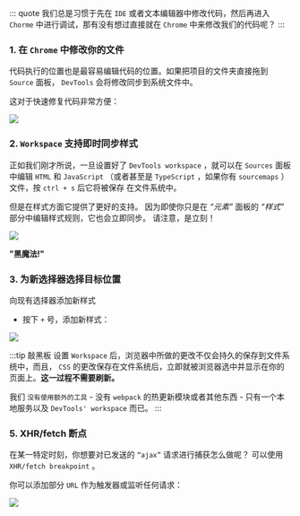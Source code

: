 ::: quote
我们总是习惯于先在 `IDE` 或者文本编辑器中修改代码，然后再进入 `Chorme` 中进行调试，那有没有想过直接就在 `Chrome` 中来修改我们的代码呢？
:::

### 1. 在 `Chrome` 中修改你的文件

代码执行的位置也是最容易编辑代码的位置。如果把项目的文件夹直接拖到 `Source` 面板， `DevTools` 会将修改同步到系统文件中。

这对于快速修复代码非常方便：

![](https://wingman-1300536089.file.myqcloud.com//chrome/C06/work_space_01.gif)

### 2. `Workspace` 支持即时同步样式

正如我们刚才所说，一旦设置好了 `DevTools workspace` ，就可以在 `Sources` 面板中编辑 `HTML` 和 `JavaScript` （或者甚至是 `TypeScript` ，如果你有 `sourcemaps` ）文件，按 `ctrl + s` 后它将被保存 在文件系统中。

但是在样式方面它提供了更好的支持。 因为即使你只是在 *“元素”* 面板的 *“样式”* 部分中编辑样式规则，它也会立即同步。
请注意，是立刻！

![](https://wingman-1300536089.file.myqcloud.com//chrome/C06/work_space_02.gif)

**"黑魔法!"**

### 3. 为新选择器选择目标位置

向现有选择器添加新样式

* 按下 `+` 号，添加新样式：

![](https://wingman-1300536089.file.myqcloud.com//chrome/C06/work_space_03.gif)

:::tip 敲黑板
设置 `Workspace` 后，浏览器中所做的更改不仅会持久的保存到文件系统中，而且， `CSS` 的更改保存在文件系统后，立即就被浏览器选中并显示在你的页面上。**这一过程不需要刷新。**

我们 `没有使用额外的工具` - 没有 `webpack` 的热更新模块或者其他东西 - 只有一个本地服务以及 `DevTools' workspace` 而已。
:::

### 5. XHR/fetch 断点

在某一特定时刻，你想要对已发送的 `“ajax”` 请求进行捕获怎么做呢？
可以使用 `XHR/fetch breakpoint` 。

你可以添加部分 `URL` 作为触发器或监听任何请求：

![](https://wingman-1300536089.file.myqcloud.com//chrome/C06/add_new_request_breakpoint.png)
